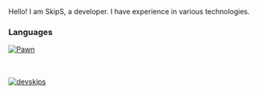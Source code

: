 Hello! I am SkipS, a developer. I have experience in various technologies.

### Languages

[![Pawn](https://img.shields.io/badge/Pawn-dbb284?style=for-the-badge&logo=pawn&logoColor=white)](https://github.com/pawn-lang)

<br />
<br />

<a href="https://github.com/devskips">
  <img align="center" src="https://github-readme-stats.anuraghazra1.vercel.app/api?username=devskips&show_icons=true&theme=radical&line_height=27" alt="devskips" />
</a>
